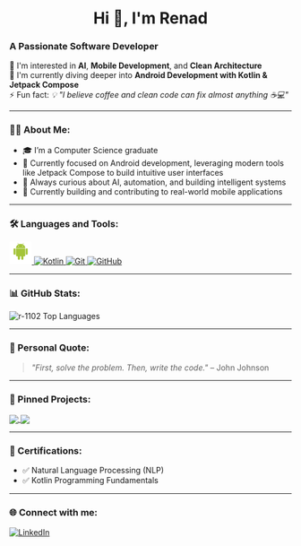 <h1 align="center">Hi 👋, I'm Renad</h1>
<h3 align="left">A Passionate Software Developer</h3>

<p align="left">
  👀 I'm interested in <strong>AI</strong>, <strong>Mobile Development</strong>, and <strong>Clean Architecture</strong><br>
  🌱 I'm currently diving deeper into <strong>Android Development with Kotlin & Jetpack Compose</strong><br>
  ⚡ Fun fact: <em>💡 "I believe coffee and clean code can fix almost anything ☕💻"</em>
</p>

<hr>

<h3 align="left">👩‍💻 About Me:</h3>
<ul>
  <li>🎓 I’m a Computer Science graduate
  <li>📱 Currently focused on Android development, leveraging modern tools like Jetpack Compose to build intuitive user interfaces</li>
  <li>🧠 Always curious about AI, automation, and building intelligent systems</li>
  <li>📌 Currently building and contributing to real-world mobile applications</li>
</ul>

<hr>

<h3 align="left">🛠️ Languages and Tools:</h3>
<p align="left">
  <!-- Android -->
  <a href="https://developer.android.com" target="_blank" rel="noreferrer">
    <img src="https://raw.githubusercontent.com/devicons/devicon/master/icons/android/android-original-wordmark.svg" alt="Android" width="40" height="40"/>
  </a>
  <!-- Kotlin -->
  <a href="https://kotlinlang.org" target="_blank" rel="noreferrer">
    <img src="https://www.vectorlogo.zone/logos/kotlinlang/kotlinlang-icon.svg" alt="Kotlin" width="40" height="40"/>
  </a>
  <!-- Git -->
  <a href="https://git-scm.com/" target="_blank" rel="noreferrer">
    <img src="https://www.vectorlogo.zone/logos/git-scm/git-scm-icon.svg" alt="Git" width="40" height="40"/>
  </a>
  <!-- GitHub -->
  <a href="https://github.com/" target="_blank" rel="noreferrer">
    <img src="https://cdn.jsdelivr.net/gh/devicons/devicon/icons/github/github-original.svg" alt="GitHub" width="40" height="40"/>
  </a>

<hr>

<h3 align="left">📊 GitHub Stats:</h3>
<p align="left">
  <img src="https://github-readme-stats.vercel.app/api/top-langs/?username=r-1102&layout=compact&langs_count=6&theme=tokyonight" alt="r-1102 Top Languages"/>
</p>

<hr>

<h3 align="left">💬 Personal Quote:</h3>
<blockquote>
  <em>"First, solve the problem. Then, write the code."</em> – John Johnson
</blockquote>

<hr>

<h3 align="left">📌 Pinned Projects:</h3>
<p align="left">
  <a href="https://github.com/R-1102/MyRiyal" target="_blank">
    <img align="center" src="https://github-readme-stats.vercel.app/api/pin/?username=r-1102&repo=MyRiyal&theme=tokyonight" />
  </a>
  <a href="https://github.com/R-1102/YourRepoNameHere" target="_blank">
    <img align="center" src="https://github-readme-stats.vercel.app/api/pin/?username=r-1102&repo=YourRepoNameHere&theme=tokyonight" />
  </a>
</p>

<hr>

<h3 align="left">📜 Certifications:</h3>
<ul>
  <li>✅ Natural Language Processing (NLP)</li>
  <li>✅ Kotlin Programming Fundamentals</li>
</ul>

<hr>

<h3 align="left">🌐 Connect with me:</h3>
<p align="left">
  <a href="https://www.linkedin.com/in/renad-alhazmi-764b49321" target="_blank" rel="noreferrer">
    <img src="https://cdn.jsdelivr.net/gh/devicons/devicon/icons/linkedin/linkedin-original.svg" alt="LinkedIn" width="40" height="40"/>
  </a>
</p>
